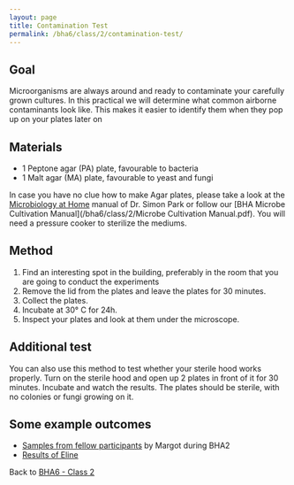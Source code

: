 ```yaml
---
layout: page
title: Contamination Test
permalink: /bha6/class/2/contamination-test/
---
```


## Goal

Microorganisms are always around and ready to contaminate your carefully grown cultures. In this practical we will determine what common airborne contaminants look like. This makes it easier to identify them when they pop up on your plates later on

## Materials

* 1 Peptone agar (PA) plate, favourable to bacteria
* 1 Malt agar (MA) plate, favourable to yeast and fungi

In case you have no clue how to make Agar plates, please take a look at the [Microbiology at Home](http://exploringtheinvisible.com/2012/11/05/94/) manual of Dr. Simon Park or follow our [BHA Microbe Cultivation Manual](/bha6/class/2/Microbe Cultivation Manual.pdf). You will need a pressure cooker to sterilize the mediums.

## Method

1. Find an interesting spot in the building, preferably in the room that you are going to conduct the experiments
2. Remove the lid from the plates and leave the plates for 30 minutes.
3. Collect the plates.
4. Incubate at 30&deg; C for 24h.
5. Inspect your plates and look at them under the microscope.

## Additional test

You can also use this method to test whether your sterile hood works properly. Turn on the sterile hood and open up 2 plates in front of it for 30 minutes. Incubate and watch the results. The plates should be sterile, with no colonies or fungi growing on it.

## Some example outcomes

* [Samples from fellow participants](http://margot2001.github.io/portraits.html) by Margot during BHA2
* [Results of Eline](http://elinevanderploeg.github.io/endexam/biohack.html#p-expiriments)

Back to [BHA6 - Class 2](/bha6/class/2/)
